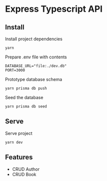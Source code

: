 # Express Typescript API

## Install

Install project dependencies

```shell
yarn
```

Prepare .env file with contents

```dotenv
DATABASE_URL="file:./dev.db"
PORT=3000
```

Prototype database schema

```shell
yarn prisma db push
```

Seed the database

```shell
yarn prisma db seed
```

## Serve

Serve project

```shell
yarn dev
```

## Features

- CRUD Author
- CRUD Book
